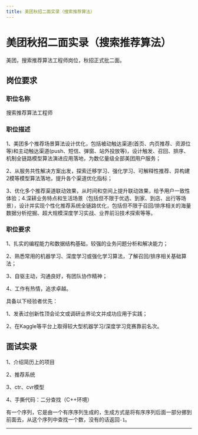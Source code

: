 ```yaml
---
title: 美团秋招二面实录（搜索推荐算法）
---
```


# 美团秋招二面实录（搜索推荐算法）

<script type="text/javascript" src="/include/head.js"></script>

美团，搜索推荐算法工程师岗位，秋招正式批二面。

## 岗位要求

### 职位名称

搜索推荐算法工程师

### 职位描述

1、美团多个推荐场景算法设计优化，包括被动触达渠道(首页、内页推荐、资源位等)和主动触达渠道(push、短信、弹窗、站外投放等)，设计触发、召回、排序、机制全链路模型算法演进应用落地，为数亿量级全部美团用户服务；

2、从服务共性解决方案出发，探索迁移学习、强化学习、可解释性推荐、异构建2模等模型算法落地，提升各个渠道优化指标；

3、优化多个推荐渠道联动效果，从时间和空间上提升联动效果，给予用户一致性体验；4.深耕业务特点和生活场景（包括但不限于优选、到家、到店、出行等场景），设计并实现个性化推荐系统全链路优化，包括但不限于召回/排序相关的海量数据分析挖掘、超大规模深度学习实战、业界前沿技术探索等等。

### 职位要求

1、扎实的编程能力和数据结构基础，较强的业务问题分析和解决能力；

2、熟悉常用的机器学习、深度学习或强化学习算法，了解召回/排序相关基础算法；

3、自驱主动，沟通良好，有团队协作精神；

4、工作有热情，追求卓越。

具备以下经验者优先：

1、发表过创新性顶会论文或调研业界论文并成功应用于实践；

2、在Kaggle等平台上取得较大型机器学习/深度学习竞赛靠前名次。

## 面试实录

1、介绍简历上的项目

2、推荐系统

3、ctr、cvr模型

4、手撕代码：二分查找（C++环境）

有一个序列，它是由一个有序序列生成的，生成方式是将有序序列后面一部分挪到前面去，从这个序列中查找一个数，没有的话返回`-1`。

---

<script type="text/javascript" src="/include/tail.js"></script>
